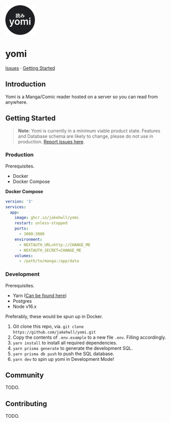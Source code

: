 <img src="public/favicon.svg" alt="logo" width="92" height="auto" />

# yomi

[Issues](https://github.com/jakehwll/yomi/issues)</a> · [Getting Started](#getting-started)

## Introduction

Yomi is a Manga/Comic reader hosted on a server so you can read from anywhere.

## Getting Started

> **Note**:
> Yomi is currently in a minimum viable product state. Features and Database schema are likely to change, please do not use in production. [Report issues here](https://github.com/jakehwll/yomi/issues/new).

### Production

Prerequisites.

- Docker
- Docker Compose

**Docker Compose**

```yaml
version: '3'
services:
  app:
    image: ghcr.io/jakehwll/yomi
    restart: unless-stopped
    ports:
      - 3000:3000
    environment:
      - NEXTAUTH_URL=http://CHANGE_ME
      - NEXTAUTH_SECRET=CHANGE_ME
    volumes:
      - /path/to/manga:/app/data
```

### Development

Prerequisites.

- Yarn ([Can be found here](https://yarnpkg.com/getting-started/install))
- Postgres
- Node v16.x

Preferably, these would be spun up in Docker.

1. Git clone this repo, via. `git clone https://github.com/jakehwll/yomi.git`
2. Copy the contents of `.env.example` to a new file `.env`. Filling accordingly.
3. `yarn install` to install all required dependencies.
4. `yarn prisma generate` to generate the development SQL.
5. `yarn prisma db push` to push the SQL database.
6. `yarn dev` to spin up yomi in Development Mode!

## Community

TODO.

## Contributing

TODO.
